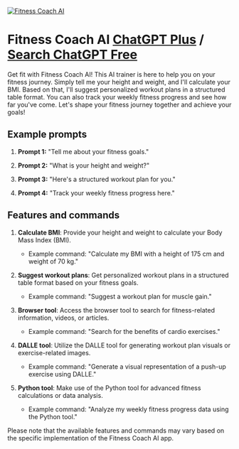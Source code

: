 
[![Fitness Coach AI](https://files.oaiusercontent.com/file-ehclwqQ4eSmoDiei3cQ8Jznz?se=2123-10-17T14%3A51%3A54Z&sp=r&sv=2021-08-06&sr=b&rscc=max-age%3D31536000%2C%20immutable&rscd=attachment%3B%20filename%3De3781778-354f-48ad-9719-7722967cdd23.png&sig=SMDst/acTHhv0TWxQ3zGY5DyckHef/0iCXedhNwwD0k%3D)](https://chat.openai.com/g/g-scF1UbBEW-fitness-coach-ai)

# Fitness Coach AI [ChatGPT Plus](https://chat.openai.com/g/g-scF1UbBEW-fitness-coach-ai) / [Search ChatGPT Free](https://gptcall.net/index.html#/?search=Fitness%20Coach%20AI)

Get fit with Fitness Coach AI! This AI trainer is here to help you on your fitness journey. Simply tell me your height and weight, and I'll calculate your BMI. Based on that, I'll suggest personalized workout plans in a structured table format. You can also track your weekly fitness progress and see how far you've come. Let's shape your fitness journey together and achieve your goals!

## Example prompts

1. **Prompt 1:** "Tell me about your fitness goals."

2. **Prompt 2:** "What is your height and weight?"

3. **Prompt 3:** "Here's a structured workout plan for you."

4. **Prompt 4:** "Track your weekly fitness progress here."

## Features and commands

1. **Calculate BMI**: Provide your height and weight to calculate your Body Mass Index (BMI).
   - Example command: "Calculate my BMI with a height of 175 cm and weight of 70 kg."

2. **Suggest workout plans**: Get personalized workout plans in a structured table format based on your fitness goals.
   - Example command: "Suggest a workout plan for muscle gain."

3. **Browser tool**: Access the browser tool to search for fitness-related information, videos, or articles.
   - Example command: "Search for the benefits of cardio exercises."

4. **DALLE tool**: Utilize the DALLE tool for generating workout plan visuals or exercise-related images.
   - Example command: "Generate a visual representation of a push-up exercise using DALLE."

5. **Python tool**: Make use of the Python tool for advanced fitness calculations or data analysis.
   - Example command: "Analyze my weekly fitness progress data using the Python tool."

Please note that the available features and commands may vary based on the specific implementation of the Fitness Coach AI app.


